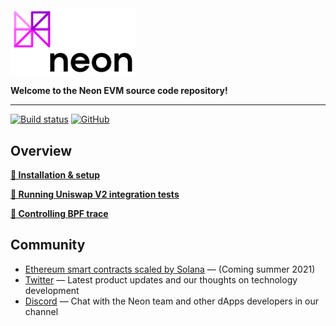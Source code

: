 
<img width="200" src="./images/neon_logo_colors.png" />

**Welcome to the Neon EVM source code repository!**  
*****  

[![Build status](https://badge.buildkite.com/264f0e74ae8aabfcf3bf3b100d32caa05360f03b21542d2c09.svg?branch=develop)](https://buildkite.com/cyberway/evm-loader)
[![GitHub](https://img.shields.io/github/license/cyberway/cyberway.svg)](https://github.com/neonlabsorg/solana/blob/master/LICENSE)


## Overview

**[🔘 Installation & setup](https://github.com/neonlabsorg/neon-evm.docs/wiki/Local-Solana-Cluster:-Installation,-Setup-and-Tests)**

**[🔘 Running Uniswap V2 integration tests](https://github.com/neonlabsorg/neon-evm.docs/wiki/Running-Uniswap-V2-integration-tests)**

**[🔘 Controlling BPF trace](https://github.com/neonlabsorg/neon-evm.docs/wiki/Controlling-BPF-Trace)**

## Community
  * [Ethereum smart contracts scaled by Solana](https://neonlabs.org/) — (Coming summer 2021)  
  * [Twitter](https://twitter.com/neonlabsorg) — Latest product updates and our thoughts on technology development
  * [Discord](https://discord.gg/d9BhxNWTsj) — Chat with the Neon team and other dApps developers in our channel
  